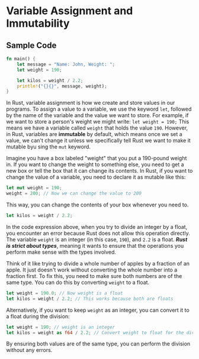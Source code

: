 # Variable Assignment and Immutability

## Sample Code

```rust
fn main() {
    let message = "Name: John, Weight: ";
    let weight = 190;

    let kilos = weight / 2.2;
    println!("{}{}", message, weight);
}
```

In Rust, variable assignment is how we create and store values in our programs. To assign a value
to a variable, we use the keyword `let`, followed by the name of the variable and the value we want
to store. For example, if we want to store a person's weight we might write: `let weight = 190;`
This means we have a variable called `weight` that holds the value `190`. However, in Rust, variables
are **immutable** by default, which means once we set a value, we can't change it unless we specifically
tell Rust we want to make it mutable byu sing the `mut` keyword.

Imagine you have a box labeled "weight" that you put a 190-pound weight in. If you want to change the
weight to something else, you need to get a new box or tell the box that it can change its contents. In
Rust, if you want to change the value of a variable, you need to declare it as mutable like this:

```rust
let mut weight = 190;
weight = 200; // Now we can change the value to 200
```

This way, you can change the contents of your box whenever you need to.

```rust
let kilos = weight / 2.2;
```

In the code expression above, when you try to divide an integer by a float, you encounter an error
because Rust does not allow this operation directly. The variable `weight` is an integer (in this case,
`190`), and `2.2` is a float. **_Rust is strict about types_**, meaning it wants to ensure that the
operations you perform make sense with the types involved.

Think of it like trying to divide a whole number of apples by a fraction of an apple. It just doesn't
work without converting the whole number into a fraction first. To fix this, you need to make sure both
numbers are of the same type. You can do this by converting `weight` to a float.

```rust
let weight = 190.0; // Now weight is a float
let kilos = weight / 2.2; // This works because both are floats
```

Alternatively, if you want to keep `weight` as an integer, you can convert it to a float during the
division:

```rust
let weight = 190; // weight is an integer
let kilos = weight as f64 / 2.2; // Convert weight to float for the division
```

By ensuring both values are of the same type, you can perform the division without any errors.
